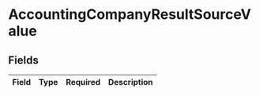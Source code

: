 # AccountingCompanyResultSourceValue


## Fields

| Field       | Type        | Required    | Description |
| ----------- | ----------- | ----------- | ----------- |